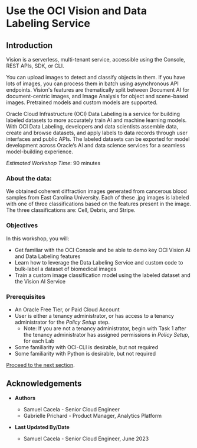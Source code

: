 # Use the OCI Vision and Data Labeling Service

## Introduction

Vision is a serverless, multi-tenant service, accessible using the Console, REST APIs, SDK, or CLI.

You can upload images to detect and classify objects in them. If you have lots of images, you can process them in batch using asynchronous API endpoints. Vision's features are thematically split between Document AI for document-centric images, and Image Analysis for object and scene-based images. Pretrained models and custom models are supported.

Oracle Cloud Infrastructure (OCI) Data Labeling is a service for building labeled datasets to more accurately train AI and machine learning models. With OCI Data Labeling, developers and data scientists assemble data, create and browse datasets, and apply labels to data records through user interfaces and public APIs. The labeled datasets can be exported for model development across Oracle’s AI and data science services for a seamless model-building experience.


*Estimated Workshop Time*: 90 minutes

### About the data:

We obtained coherent diffraction images generated from cancerous blood samples from East Carolina University. Each of these .jpg images is labeled with one of three classifications based on the features present in the image. The three classifications are: Cell, Debris, and Stripe.

### Objectives

In this workshop, you will:

* Get familiar with the OCI Console and be able to demo key OCI Vision AI and Data Labeling features
* Learn how to leverage the Data Labeling Service and custom code to bulk-label a dataset of biomedical images
* Train a custom image classification model using the labeled dataset and the Vision AI Service

### Prerequisites
* An Oracle Free Tier, or Paid Cloud Account
* User is either a tenancy administrator, or has access to a tenancy administrator for the *Policy Setup* step.
    - Note: If you are not a tenancy administrator, begin with Task 1 after the tenancy administrator has assigned permissions in *Policy Setup*, for each Lab
* Some familiarity with OCI-CLI is desirable, but not required
* Some familiarity with Python is desirable, but not required

[Proceed to the next section](#next).

## Acknowledgements
* **Authors**
    * Samuel Cacela - Senior Cloud Engineer
    * Gabrielle Prichard - Product Manager, Analytics Platform

* **Last Updated By/Date**
    * Samuel Cacela - Senior Cloud Engineer, June 2023
